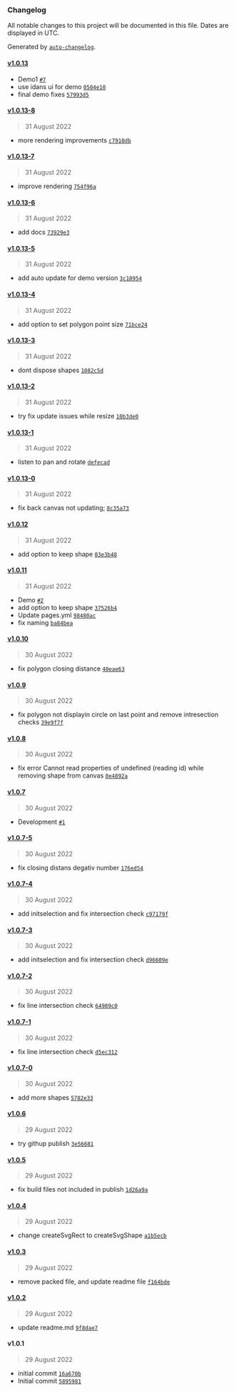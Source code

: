 ### Changelog

All notable changes to this project will be documented in this file. Dates are displayed in UTC.

Generated by [`auto-changelog`](https://github.com/CookPete/auto-changelog).

#### [v1.0.13](https://github.com/tuvia-r/openseadragon-select-plugin/compare/v1.0.13-8...v1.0.13)

- Demo1 [`#7`](https://github.com/tuvia-r/openseadragon-select-plugin/pull/7)
- use idans ui for demo [`0504e10`](https://github.com/tuvia-r/openseadragon-select-plugin/commit/0504e105f01071b9e55bab350c87896b900dbe78)
- final demo fixes [`57993d5`](https://github.com/tuvia-r/openseadragon-select-plugin/commit/57993d5d1f7417e77d1663651615980c48368fc4)

#### [v1.0.13-8](https://github.com/tuvia-r/openseadragon-select-plugin/compare/v1.0.13-7...v1.0.13-8)

> 31 August 2022

- more rendering improvements [`c7910db`](https://github.com/tuvia-r/openseadragon-select-plugin/commit/c7910dbf68849ad0d4fb9a9ea374b5a7ac06cc95)

#### [v1.0.13-7](https://github.com/tuvia-r/openseadragon-select-plugin/compare/v1.0.13-6...v1.0.13-7)

> 31 August 2022

- improve rendering [`754f96a`](https://github.com/tuvia-r/openseadragon-select-plugin/commit/754f96a6ee701781ae99e1dd371c4325f43a8923)

#### [v1.0.13-6](https://github.com/tuvia-r/openseadragon-select-plugin/compare/v1.0.13-5...v1.0.13-6)

> 31 August 2022

- add docs [`73929e3`](https://github.com/tuvia-r/openseadragon-select-plugin/commit/73929e3c6c56fc588f8a727a7cce0fe1506c8d5e)

#### [v1.0.13-5](https://github.com/tuvia-r/openseadragon-select-plugin/compare/v1.0.13-4...v1.0.13-5)

> 31 August 2022

- add auto update for demo version [`3c10954`](https://github.com/tuvia-r/openseadragon-select-plugin/commit/3c10954b93272fcbebf4dc354569e2a55d26909c)

#### [v1.0.13-4](https://github.com/tuvia-r/openseadragon-select-plugin/compare/v1.0.13-3...v1.0.13-4)

> 31 August 2022

- add option to set polygon point size [`71bce24`](https://github.com/tuvia-r/openseadragon-select-plugin/commit/71bce24a658cd208054ed706b2f200cdd12482e5)

#### [v1.0.13-3](https://github.com/tuvia-r/openseadragon-select-plugin/compare/v1.0.13-2...v1.0.13-3)

> 31 August 2022

- dont dispose shapes [`1082c5d`](https://github.com/tuvia-r/openseadragon-select-plugin/commit/1082c5dd405058097b9a2c4023cf51f9a2cd597d)

#### [v1.0.13-2](https://github.com/tuvia-r/openseadragon-select-plugin/compare/v1.0.13-1...v1.0.13-2)

> 31 August 2022

- try fix update issues while resize [`10b3de0`](https://github.com/tuvia-r/openseadragon-select-plugin/commit/10b3de0016cdbe524412f1ddc0328ac4baf2cb6e)

#### [v1.0.13-1](https://github.com/tuvia-r/openseadragon-select-plugin/compare/v1.0.13-0...v1.0.13-1)

> 31 August 2022

- listen to pan and rotate [`defecad`](https://github.com/tuvia-r/openseadragon-select-plugin/commit/defecadb82ef8d265da1821e74db50ca29ec62fd)

#### [v1.0.13-0](https://github.com/tuvia-r/openseadragon-select-plugin/compare/v1.0.12...v1.0.13-0)

> 31 August 2022

- fix back canvas not updating; [`8c35a73`](https://github.com/tuvia-r/openseadragon-select-plugin/commit/8c35a73dcf4ea7cc02492c92d59f3c74d52ac565)

#### [v1.0.12](https://github.com/tuvia-r/openseadragon-select-plugin/compare/v1.0.11...v1.0.12)

> 31 August 2022

- add option to keep shape [`03e3b48`](https://github.com/tuvia-r/openseadragon-select-plugin/commit/03e3b48220516d930bf69f68dfddcd5e65a67a24)

#### [v1.0.11](https://github.com/tuvia-r/openseadragon-select-plugin/compare/v1.0.10...v1.0.11)

> 31 August 2022

- Demo [`#2`](https://github.com/tuvia-r/openseadragon-select-plugin/pull/2)
- add option to keep shape [`37526b4`](https://github.com/tuvia-r/openseadragon-select-plugin/commit/37526b45c2c01f19b93e3dc6940dcd606f28707c)
- Update pages.yml [`98480ac`](https://github.com/tuvia-r/openseadragon-select-plugin/commit/98480acf8f788d8d93204004f826c283c9aed8bd)
- fix naming [`ba84bea`](https://github.com/tuvia-r/openseadragon-select-plugin/commit/ba84bea59a44895af58f5a72c9c8e89a6682218a)

#### [v1.0.10](https://github.com/tuvia-r/openseadragon-select-plugin/compare/v1.0.9...v1.0.10)

> 30 August 2022

- fix polygon closing distance [`40eae63`](https://github.com/tuvia-r/openseadragon-select-plugin/commit/40eae63b88f0653d6160656ac9174a4d159690ce)

#### [v1.0.9](https://github.com/tuvia-r/openseadragon-select-plugin/compare/v1.0.8...v1.0.9)

> 30 August 2022

- fix polygon not displayin circle on last point and remove intresection checks [`39e9f7f`](https://github.com/tuvia-r/openseadragon-select-plugin/commit/39e9f7f2b26ce6b3cf240e014b52695d1bdaf47c)

#### [v1.0.8](https://github.com/tuvia-r/openseadragon-select-plugin/compare/v1.0.7...v1.0.8)

> 30 August 2022

- fix error Cannot read properties of undefined (reading id) while removing shape from canvas [`0e4892a`](https://github.com/tuvia-r/openseadragon-select-plugin/commit/0e4892a4c16e690dd6d2bc394eea5977939e2441)

#### [v1.0.7](https://github.com/tuvia-r/openseadragon-select-plugin/compare/v1.0.7-5...v1.0.7)

> 30 August 2022

- Development [`#1`](https://github.com/tuvia-r/openseadragon-select-plugin/pull/1)

#### [v1.0.7-5](https://github.com/tuvia-r/openseadragon-select-plugin/compare/v1.0.7-4...v1.0.7-5)

> 30 August 2022

- fix closing distans degativ number [`176ed54`](https://github.com/tuvia-r/openseadragon-select-plugin/commit/176ed54a51a5601dba99cbfd88f27d8d5030aaba)

#### [v1.0.7-4](https://github.com/tuvia-r/openseadragon-select-plugin/compare/v1.0.7-3...v1.0.7-4)

> 30 August 2022

- add initselection and fix intersection check [`c97179f`](https://github.com/tuvia-r/openseadragon-select-plugin/commit/c97179f6c7bf7ec5f0421de5e773471d45fdfb48)

#### [v1.0.7-3](https://github.com/tuvia-r/openseadragon-select-plugin/compare/v1.0.7-2...v1.0.7-3)

> 30 August 2022

- add initselection and fix intersection check [`d96609e`](https://github.com/tuvia-r/openseadragon-select-plugin/commit/d96609e8f9420fdbb42758375298c445c2a9c24a)

#### [v1.0.7-2](https://github.com/tuvia-r/openseadragon-select-plugin/compare/v1.0.7-1...v1.0.7-2)

> 30 August 2022

- fix line intersection check [`64989c0`](https://github.com/tuvia-r/openseadragon-select-plugin/commit/64989c0e3f60dff9d495d114d11ed2c97b3fb0b1)

#### [v1.0.7-1](https://github.com/tuvia-r/openseadragon-select-plugin/compare/v1.0.7-0...v1.0.7-1)

> 30 August 2022

- fix line intersection check [`d5ec312`](https://github.com/tuvia-r/openseadragon-select-plugin/commit/d5ec31250770193744dbd455b69b794b000180a9)

#### [v1.0.7-0](https://github.com/tuvia-r/openseadragon-select-plugin/compare/v1.0.6...v1.0.7-0)

> 30 August 2022

- add more shapes [`5782e33`](https://github.com/tuvia-r/openseadragon-select-plugin/commit/5782e338d204e954e3e70cc08c844ae5ec7b5f65)

#### [v1.0.6](https://github.com/tuvia-r/openseadragon-select-plugin/compare/v1.0.5...v1.0.6)

> 29 August 2022

- try githup publish [`3e56681`](https://github.com/tuvia-r/openseadragon-select-plugin/commit/3e566815161ef29c17f2e5cac93b45cbcfd7b405)

#### [v1.0.5](https://github.com/tuvia-r/openseadragon-select-plugin/compare/v1.0.4...v1.0.5)

> 29 August 2022

- fix build files not included in publish [`1d26a9a`](https://github.com/tuvia-r/openseadragon-select-plugin/commit/1d26a9aef609884a1dd4a996b3c873b33af9c721)

#### [v1.0.4](https://github.com/tuvia-r/openseadragon-select-plugin/compare/v1.0.3...v1.0.4)

> 29 August 2022

- change createSvgRect to createSvgShape [`a1b5ecb`](https://github.com/tuvia-r/openseadragon-select-plugin/commit/a1b5ecb885a1b11a4354509a870a25ddfbe9f85e)

#### [v1.0.3](https://github.com/tuvia-r/openseadragon-select-plugin/compare/v1.0.2...v1.0.3)

> 29 August 2022

- remove packed file, and update readme file [`f164bde`](https://github.com/tuvia-r/openseadragon-select-plugin/commit/f164bde149722448a512ec494cec3f2599fb05e3)

#### [v1.0.2](https://github.com/tuvia-r/openseadragon-select-plugin/compare/v1.0.1...v1.0.2)

> 29 August 2022

- update readme.md [`9f8dae7`](https://github.com/tuvia-r/openseadragon-select-plugin/commit/9f8dae73622ea253347da843d326a255e99d5dfc)

#### v1.0.1

> 29 August 2022

- initial commit [`16a670b`](https://github.com/tuvia-r/openseadragon-select-plugin/commit/16a670b56b1a20bcbea0113d09dd87ea410e5c6c)
- Initial commit [`5895981`](https://github.com/tuvia-r/openseadragon-select-plugin/commit/5895981c43905f75fa16075fcb95a9a2c87e0f3b)
